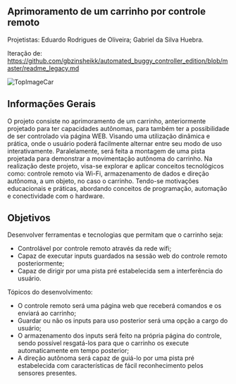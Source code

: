 Aprimoramento de um carrinho por controle remoto
-----------------------------------------------------------------------------------------------------------------------------------------------------------------------------------------------------------------------------------------------------------------
Projetistas:
Eduardo Rodrigues de Oliveira;
Gabriel da Silva Huebra.

Iteração de: https://github.com/gbzinsheikk/automated_buggy_controller_edition/blob/master/readme_legacy.md

![TopImageCar](https://github.com/user-attachments/assets/3be4ee0a-f6be-4c86-9c9e-81e15b96619b)

Informações Gerais
-----------------------------------------------------------------------------------------------------------------------------------------------------------------------------------------------------------------------------------------------------------------

O projeto consiste no aprimoramento de um carrinho, anteriormente projetado para ter capacidades autônomas, para também ter a possibilidade de ser controlado via página WEB. Visando uma utilização dinâmica e prática, onde o usuário poderá facilmente alternar entre seu modo de uso interativamente. Paralelamente, será feita a montagem de uma pista projetada para demonstrar a movimentação autônoma do carrinho. Na realização deste projeto, visa-se explorar e aplicar conceitos tecnológicos como: controle remoto via Wi-Fi, armazenamento de dados e direção autônoma, a um objeto, no caso o carrinho. Tendo-se motivações educacionais e práticas, abordando conceitos de programação, automação e conectividade com o hardware. 

Objetivos
-----------------------------------------------------------------------------------------------------------------------------------------------------------------------------------------------------------------------------------------------------------------

Desenvolver ferramentas e tecnologias que permitam que o carrinho seja:
- Controlável por controle remoto através da rede wifi;
- Capaz de executar inputs guardados na sessão web do
controle remoto posteriormente;
- Capaz de dirigir por uma pista pré estabelecida sem a interferência do usuário.

Tópicos do desenvolvimento:
- O controle remoto será uma página web que receberá comandos e os enviará ao
carrinho;
- Guardar ou não os inputs para uso posterior será uma opção a cargo do usuário;
- O armazenamento dos inputs será feito na própria página do controle, sendo
possível resgatá-los para que o carrinho os execute automaticamente em tempo posterior;
- A direção autônoma será capaz de guiá-lo por uma pista pré estabelecida com
características de fácil reconhecimento pelos sensores presentes.
